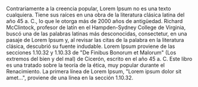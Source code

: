 Contrariamente a la creencia popular, Lorem Ipsum no es una texto cualquiera. 
Tiene sus raíces en una obra de la literatura clásica latina del año 45 a. C., lo que le otorga más de 2000 años de antigüedad.
Richard McClintock, profesor de latín en el Hampden-Sydney College de Virginia, buscó una de las palabras latinas más desconocidas, consectetur, en una pasaje de Lorem Ipsum y, al revisar las citas de la palabra en la literatura clásica, descubrió su fuente indudable. 
Lorem Ipsum proviene de las secciones 1.10.32 y 1.10.33 de "De Finibus Bonorum et Malorum" (Los extremos del bien y del mal) de Cicerón, escrito en el año 45 a. C. Este libro es una tratado sobre la teoría de la ética, muy popular durante el Renacimiento. 
La primera línea de Lorem Ipsum, "Lorem ipsum dolor sit amet...", proviene de una línea en la sección 1.10.32.